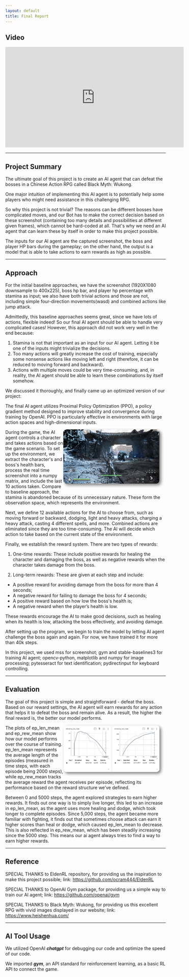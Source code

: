 ```yaml
---
layout: default
title: Final Report
---
```


## Video

<iframe width="560" height="315" src="https://www.youtube.com/embed/YnIWhCEB3hk" frameborder="0" allowfullscreen></iframe>

<hr>

## Project Summary
The ultimate goal of this project is to create an AI agent that can defeat the bosses in a Chinese Action RPG called Black Myth: Wukong. 

One major intuition of implementing this AI agent is to potentially help some players who might need assistance in this challenging RPG.

So why this project is not trivial? The reasons can be different bosses have complicated moves, and our Bot has to make the correct decision based on these screenshot (containing too many details and possibilities at different given frames), which cannot be hard-coded at all. That's why we need an AI agent that can learn these by itself in order to make this project possible.

The inputs for our AI agent are the captured screenshot, the boss and player HP bars during the gameplay; on the other hand, the output is a model that is able to take actions to earn rewards as high as possible.

<hr>

## Approach
For the initial baseline approaches, we have the screenshot (1920X1080 downsample to 400x225), boss hp bar, and player hp percentage with stamina as input; we also have both trivial actions and those are not, including simple four-direction movements(wasd) and combined actions like jump attack.

Admittedly, this baseline approaches seems great, since we have lots of actions, flexible indeed! So our final AI agent should be able to handle very complicated cases! However, this approach did not work very well in the end because: 
1. Stamina is not that important as an input for our AI agent. Letting it be one of the inputs might trivialize the decisions.
2. Too many actions will greatly increase the cost of training, especially some nonsense actions like moving left and right (therefore, it can be reduced to moving forward and backward).
3. Actions with multiple moves could be very time-consuming, and, in reality, the AI agent should be able to learn these combinations by itself somehow.

We discussed it thoroughly, and finally came up an optimized version of our project:

The final AI agent utilizes Proximal Policy Optimization (PPO), a policy gradient method designed to improve stability and convergence during training by OpenAI. PPO is particularly effective in environments with large action spaces and high-dimensional inputs.

<img src="images/hp_bars.jpg" alt="Description" style="max-width:60%; height:auto; max-height:200px; display:block; float:right; border-radius:10px; margin-right: 20px; margin-bottom:20px; box-shadow:5px 5px 10px gray;">

During the game, the AI agent controls a character and takes actions based on the game scenario. To set up the environment, we extract the character's and boss's health bars, process the real time screenshot into a numpy matrix, and include the last 10 actions taken. Compare to baseline approach, the stamina is abandoned because of its unnecessary nature. These form the observation space, which represents the environment.

Next, we define 12 available actions for the AI to choose from, such as moving forward or backward, dodging, light and heavy attacks, charging a heavy attack, casting 4 different spells, and more. Combined actions are eliminated since they are too time-consuming. The AI will decide which action to take based on the current state of the environment.

Finally, we establish the reward system. There are two types of rewards:

1. One-time rewards: These include positive rewards for healing the character and damaging the boss, as well as negative rewards when the character takes damage from the boss.

2. Long-term rewards: These are given at each step and include:
- A positive reward for avoiding damage from the boss for more than 4 seconds;
- A negative reward for failing to damage the boss for 4 seconds;
- A positive reward based on how low the boss's health is;
- A negative reward when the player’s health is low.

These rewards encourage the AI to make good decisions, such as healing when its health is low, attacking the boss effectively, and avoiding damage.

After setting up the program, we begin to train the model by letting AI agent challenge the boss again and again. For now, we have trained it for more than 40k steps.

In this project, we used mss for screenshot; gym and stable-baselines3 for training AI agent; opencv-python, matplotlib and numpy for image processing; pytesseract for text identification; pydirectinput for keyboard controlling.

<hr>

## Evaluation
The goal of this project is simple and straightforward - defeat the boss. Based on our reward settings, the AI agent will earn rewards for any action that helps it to defeat the boss and remain alive. As a result, the higher the final reward is, the better our model performs.

<img src="images/yellow_loong.jpg" alt="Description" style="max-width:60%; height:auto; max-height:200px; display:block; float:right; border-radius:10px; margin-right: 20px; margin-bottom:20px; box-shadow:5px 5px 10px gray;">

The plots of ep_len_mean and ep_rew_mean show how our model performs over the course of training. ep_len_mean represents the average length of the episodes (measured in time steps, with each episode being 2000 steps), while ep_rew_mean tracks the average reward the agent receives per episode, reflecting its performance based on the reward structure we’ve defined.

Between 0 and 5000 steps, the agent explored strategies to earn higher rewards. It finds out one way is to simply live longer, this led to an increase in ep_len_mean, as the agent uses more healing and dodge, which took longer to complete episodes. Since 5,000 steps, the agent became more familiar with fighting, it finds out that sometimes choose attack can earn it higher scores than heal or dodge, which caused ep_len_mean to decrease. This is also reflected in ep_rew_mean, which has been steadily increasing since the 5000 step. This means our ai agent always tries to find a way to earn higher rewards.

<hr>

## Reference
SPECIAL THANKS to EldenRL repository, for providing us the inspiration to make this project possible; link: https://github.com/ocram444/EldenRL

SPECIAL THANKS to OpenAI Gym package, for providing us a simple way to train our AI agent; link: https://github.com/openai/gym

SPECIAL THANKS to Black Myth: Wukong, for providing us this excellent RPG with vivid images displayed in our website; link: https://www.heishenhua.com/

<hr>

## AI Tool Usage
We utilized OpenAI ***chatgpt*** for debugging our code and optimize the speed of our code.

We imported ***gym***, an API standard for reinforcement learning, as a basic RL API to connect the game.
